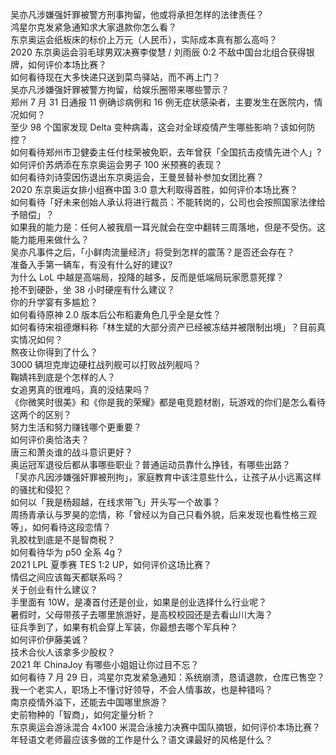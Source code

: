 吴亦凡涉嫌强奸罪被警方刑事拘留，他或将承担怎样的法律责任？  
鸿星尔克发紧急通知求大家退款你怎么看？  
东京奥运会纸板床的标价上万元（人民币），实际成本真有那么高吗？  
2020 东京奥运会羽毛球男双决赛李俊慧 / 刘雨辰 0:2 不敌中国台北组合获得银牌，如何评价本场比赛？  
如何看待现在大多快递只送到菜鸟驿站，而不再上门？  
吴亦凡涉嫌强奸罪被警方拘留，给娱乐圈带来哪些警示？  
郑州 7 月 31 日通报 11 例确诊病例和 16 例无症状感染者，主要发生在医院内，情况如何？  
至少 98 个国家发现 Delta 变种病毒，这会对全球疫情产生哪些影响？该如何防控？  
如何看待郑州市卫健委主任付桂荣被免职，去年曾获「全国抗击疫情先进个人」?  
如何评价苏炳添在东京奥运会男子 100 米预赛的表现？  
如何看待刘诗雯因伤退出东京奥运会，王曼昱替补参加女团比赛？  
2020 东京奥运女排小组赛中国 3:0 意大利取得首胜，如何评价本场比赛？  
如何看待「好未来创始人承认将进行裁员：不能转岗的，公司也会按照国家法律给予赔偿」？  
如果我的能力是：任何人被我扇一耳光就会在空中翻转三周落地，但是不受伤。这能力能用来做什么？  
吴亦凡事件之后，「小鲜肉流量经济」将受到怎样的震荡？是否还会存在？  
准备入手第一辆车，有没有什么好的建议?  
为什么 LoL 中越是高端局，投降的越多，反而是低端局玩家愿意死撑？  
抢不到硬卧，坐 38 小时硬座有什么建议？  
你的升学宴有多尴尬？  
如何看待原神 2.0 版本后公布稻妻角色几乎全是女性？  
如何看待宋祖德爆料称「林生斌的大部分资产已经被冻结并被限制出境」？目前真实情况如何？  
熬夜让你得到了什么？  
3000 辆坦克岸边硬杠战列舰可以打败战列舰吗？  
鞠婧祎到底是个怎样的人？  
女追男真的很难吗，真的没结果吗？  
《你微笑时很美》和《你是我的荣耀》都是电竞题材剧，玩游戏的你们是怎么看待这两个的区别？  
努力生活和努力赚钱哪个更重要？  
如何评价奥恰洛夫？  
唐三和萧炎谁的战斗意识更好？  
奥运冠军退役后都从事哪些职业？普通运动员靠什么挣钱，有哪些出路？  
「吴亦凡因涉嫌强奸罪被刑拘」，家庭教育中该注意些什么，让孩子从小远离这样的骚扰和侵犯？  
如何以「我是杨超越，在线求带飞」开头写一个故事？  
周扬青承认与罗昊的恋情，称「曾经以为自己只看外貌，后来发现也看性格三观等」，如何看待这段恋情？  
乳胶枕到底是不是智商税？  
如何看待华为 p50 全系 4g？  
2021 LPL 夏季赛 TES 1:2 UP，如何评价这场比赛？  
情侣之间应该每天都联系吗？  
关于创业有什么建议？  
手里面有 10W，是凑首付还是创业，如果是创业选择什么行业呢？  
暑假时，父母带孩子去哪里旅游好，是高校校园还是去看山川大海？  
征兵季到了，如果有机会穿上军装，你最想去哪个军兵种？  
如何评价伊藤美诚？  
技术合伙人该拿多少股权？  
2021 年 ChinaJoy 有哪些小姐姐让你过目不忘？  
如何看待 7 月 29 日，鸿星尔克发紧急通知：系统崩溃，恳请退款，仓库已售空？  
我一个老实人，职场上不懂讨好领导，不会人情事故，也是种错吗？  
南京疫情外溢下，还能去中国哪里旅游？  
史前物种的「智商」，如何定量分析？  
东京奥运会游泳混合 4x100 米混合泳接力决赛中国队摘银，如何评价本场比赛？  
年轻语文老师最应该多做的工作是什么？语文课最好的风格是什么？  
